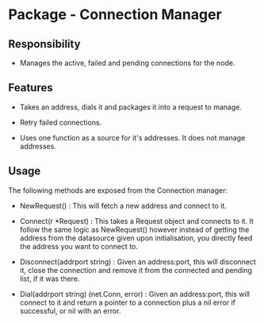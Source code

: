 # Package - Connection Manager

## Responsibility

- Manages the active, failed and pending connections for the node.

## Features

- Takes an address, dials it and packages it into a request to manage.

- Retry failed connections.

- Uses one function as a source for it's addresses. It does not manage addresses.


## Usage

The following methods are exposed from the Connection manager:

- NewRequest() : This will fetch a new address and connect to it.

- Connect(r *Request) : This takes a Request object and connects to it. It follow the same logic as NewRequest() however instead of getting the address from the datasource given upon initialisation, you directly feed the address you want to connect to.

- Disconnect(addrport string) : Given an address:port, this will disconnect it, close the connection and remove it from the connected and pending list, if it was there.

- Dial(addrport string) (net.Conn, error) : Given an address:port, this will connect to it and return a pointer to a connection plus a nil error if successful, or nil with an error.